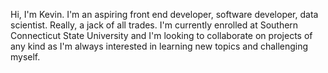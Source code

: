 Hi, I'm Kevin. I'm an aspiring front end developer, software developer, data scientist. Really, a jack of all trades.
I'm currently enrolled at Southern Connecticut State University and I'm looking to collaborate on projects of any kind
as I'm always interested in learning new topics and challenging myself.


